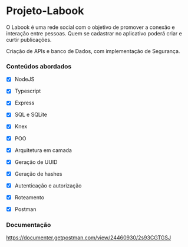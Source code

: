 # Projeto-Labook

O Labook é uma rede social com o objetivo de promover a conexão e interação entre pessoas. Quem se cadastrar no aplicativo poderá criar e curtir publicações.

Criação de APIs e banco de Dados, com implementação de Segurança.<br>

### Conteúdos abordados

- [x] NodeJS
- [x] Typescript
- [x] Express
- [x] SQL e SQLite
- [x] Knex
- [x] POO
- [x] Arquitetura em camada
- [x] Geração de UUID
- [x] Geração de hashes
- [x] Autenticação e autorização
- [x] Roteamento
- [x] Postman


### Documentação

https://documenter.getpostman.com/view/24460930/2s93CGTGSJ
